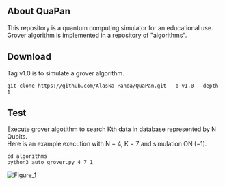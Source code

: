 ## About QuaPan
This repository is a quantum computing simulator for an educational use.
Grover algorithm is implemented in a repository of "algorithms".

## Download 
Tag v1.0 is to simulate a grover algorithm.
```
git clone https://github.com/Alaska-Panda/QuaPan.git - b v1.0 --depth 1
```

## Test
Execute grover algotithm to search Kth data in database represented by N Qubits. \
Here is an example execution with N = 4, K = 7 and simulation ON (=1).
```
cd algorithms
python3 auto_grover.py 4 7 1 
```
![Figure_1](https://user-images.githubusercontent.com/70809847/193384287-c1157675-eb17-49c0-808f-626d05a157cd.png)

